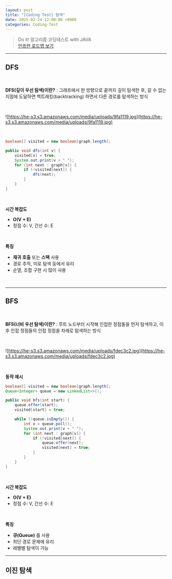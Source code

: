 ```yaml
---
layout: post
title: "[Coding Test] 탐색"
date: 2025-02-24 12:00:00 +0900
categories: Coding-Test
---
```



> Do it! 알고리즘 코딩테스트 with JAVA <br>
> [인프런 로드맵 보기](https://www.inflearn.com/roadmaps/6437) <br>

---

## DFS

<br>

**DFS(깊이 우선 탐색)이란?**
: 그래프에서 한 방향으로 끝까지 깊이 탐색한 후, 갈 수 없는 지점에 도달하면 백트래킹(backtracking) 하면서 다른 경로를 탐색하는 방식

<br>

![https://he-s3.s3.amazonaws.com/media/uploads/9fa1119.jpg](https://he-s3.s3.amazonaws.com/media/uploads/9fa1119.jpg)


<br>

~~~java
boolean[] visited = new boolean[graph.length];

public void dfs(int v) {
    visited[v] = true;
    System.out.print(v + " ");
    for (int next : graph[v]) {
        if (!visited[next]) {
            dfs(next);
        }
    }
}
~~~

<br>

**시간 복잡도**
- **O(V + E)**
- 정점 수: V, 간선 수: E

<br>

**특징**
- **재귀 호출** 또는 **스택** 사용
- 경로 추적, 미로 탐색 등에서 유리
- 순열, 조합 구현 시 많이 사용

<br>

---

## BFS

<br>

**BFS(너비 우선 탐색)이란?**
: 루트 노드부터 시작해 인접한 정점들을 먼저 탐색하고, 이후 인접 정점들의 인접 정점을 차례로 탐색하는 방식

<br>

![https://he-s3.s3.amazonaws.com/media/uploads/fdec3c2.jpg](https://he-s3.s3.amazonaws.com/media/uploads/fdec3c2.jpg)


<br>

**동작 예시**

~~~java
boolean[] visited = new boolean[graph.length];
Queue<Integer> queue = new LinkedList<>();

public void bfs(int start) {
    queue.offer(start);
    visited[start] = true;

    while (!queue.isEmpty()) {
        int v = queue.poll();
        System.out.print(v + " ");
        for (int next : graph[v]) {
            if (!visited[next]) {
                queue.offer(next);
                visited[next] = true;
            }
        }
    }
}
~~~

<br>

**시간 복잡도**
- **O(V + E)**
- 정점 수: V, 간선 수: E

<br>

**특징**
- **큐(Queue)** 를 사용
- 최단 경로 문제에 유리
- 레벨별 탐색이 가능


---

## 이진 탐색

